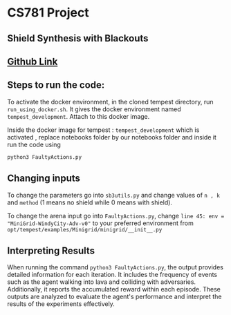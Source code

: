 # CS781 Project 
## Shield Synthesis with Blackouts
## [Github Link](https://github.com/Anish-08/CS781Project.git)

## Steps to run the code:
To activate the docker environment, in the cloned tempest directory, run ```run_using_docker.sh```. It gives the docker environment named ```tempest_development```. 
Attach to this docker image.

Inside the docker image for tempest : ```tempest_development``` which is activated , replace notebooks folder by our notebooks folder and inside it run the code using 

```python3 FaultyActions.py```

## Changing inputs
To change the parameters go into ```sb3utils.py``` and change values of ```n , k``` and ```method```  (1 means no shield while 0 means with shield).

To change the arena input go into ```FaultyActions.py```, change ```line 45: env = "MiniGrid-WindyCity-Adv-v0"``` to your preferred environment from ```opt/tempest/examples/Minigrid/minigrid/__init__.py```

## Interpreting Results
When running the command ```python3 FaultyActions.py```, the output provides detailed information for each iteration. It includes the frequency of events such as the agent walking into lava and colliding with adversaries. Additionally, it reports the accumulated reward within each episode. These outputs are analyzed to evaluate the agent's performance and interpret the results of the experiments effectively.
